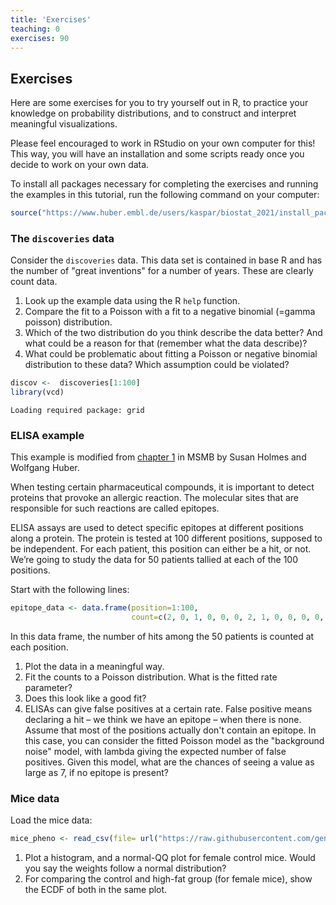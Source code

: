 ```yaml
---
title: 'Exercises'
teaching: 0
exercises: 90
---
```


## Exercises

Here are some exercises for you to try yourself out in R, to practice your knowledge on probability distributions, and to construct and interpret meaningful visualizations.  

Please feel encouraged to work in RStudio on your own computer for this! This way, you will have an installation and some scripts ready once you decide to work on your own data.  

To install all packages necessary for completing the exercises and running the examples in this tutorial, run the following command on your computer:


```r
source("https://www.huber.embl.de/users/kaspar/biostat_2021/install_packages_biostat.R")
```


### The `discoveries` data

Consider the `discoveries` data. This data set is contained in base R and has the number of "great inventions" for a number of years. These are clearly count data. 



1. Look up the example data using the R `help` function.  
2. Compare the fit to a Poisson with a fit to a negative binomial (=gamma poisson) distribution.  
3. Which of the two distribution do you think describe the data better? And what could be a reason for that (remember what the data describe)?  
4. What could be problematic about fitting a Poisson or negative binomial distribution to these data? Which assumption could be violated?  


```r
discov <-  discoveries[1:100]
library(vcd)
```

```{.output}
Loading required package: grid
```


### ELISA example

This example is modified from [chapter 1](https://www.huber.embl.de/msmb/Chap-Generative.html) in MSMB by Susan Holmes and Wolfgang Huber.

When testing certain pharmaceutical compounds, it is important to detect proteins that provoke an allergic reaction. The molecular sites that are responsible for such reactions are called epitopes. 

ELISA assays are used to detect specific epitopes at different positions along a protein. The protein is tested at 100 different positions, supposed to be independent. For each patient, this position can either be a hit, or not.
We’re going to study the data for 50 patients tallied at each of the 100 positions.

Start with the following lines:

```r
epitope_data <- data.frame(position=1:100,
                           count=c(2, 0, 1, 0, 0, 0, 2, 1, 0, 0, 0, 0, 0, 0, 0, 0, 0, 1, 1, 1, 0, 0, 1, 0, 1, 0, 0, 0, 1, 0, 0, 0, 0, 1, 0, 1, 1, 0, 1, 2, 2, 7, 1, 0, 2, 0, 1, 0, 1, 1, 1, 1, 0, 1, 0, 0, 0, 0, 1, 2, 2, 1, 0, 0, 0, 0, 0, 1, 0, 0, 0, 1, 1, 0, 0, 1, 1, 0, 0, 0, 0, 1, 0, 0, 0, 1, 0, 1, 0, 0, 1, 1, 0, 0, 1, 1, 0, 0, 1, 0))
```
In this data frame, the number of hits among the 50 patients is counted at each position.


1. Plot the data in a meaningful way.  
2. Fit the counts to a Poisson distribution. What is the fitted rate parameter?  
3. Does this look like a good fit?  
4. ELISAs can give false positives at a certain rate. False positive means declaring a hit – we think we have an epitope – when there is none. Assume that most of the positions actually don't contain an epitope. In this case, you can consider the fitted Poisson model as the "background noise" model, with lambda giving the expected number of false positives. Given this model, what are the chances of seeing a value as large as 7, if no epitope is present?


### Mice data

Load the mice data:

```r
mice_pheno <- read_csv(file= url("https://raw.githubusercontent.com/genomicsclass/dagdata/master/inst/extdata/mice_pheno.csv"))
```

1. Plot a histogram, and a normal-QQ plot for female control mice. Would you say the weights follow a normal distribution?
2. For comparing the control and high-fat group (for female mice), show the ECDF of both in the same plot.

